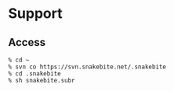 Support
=======

## Access

```
% cd ~
% svn co https://svn.snakebite.net/.snakebite
% cd .snakebite
% sh snakebite.subr
```
